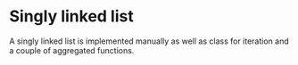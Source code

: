 # Singly linked list

A singly linked list is implemented manually as well as class for iteration and a couple of aggregated
 functions.